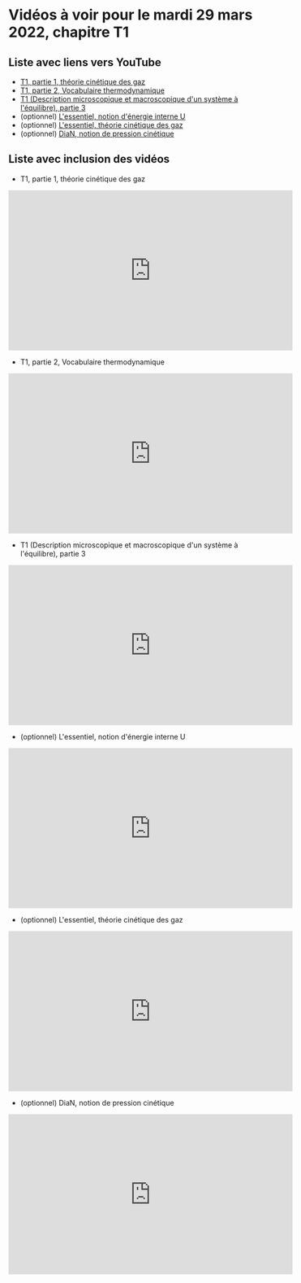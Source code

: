 
# Vidéos à voir pour le mardi 29 mars 2022, chapitre T1

## Liste avec liens vers YouTube

*  [T1, partie 1, théorie cinétique des gaz](https://youtu.be/ktCqwVC5n9s)
*  [T1, partie 2, Vocabulaire thermodynamique](https://youtu.be/cUUJYNLDgTk)
*  [T1 (Description microscopique et macroscopique d'un système à l'équilibre), partie 3](https://youtu.be/bqJ-u8jQ-7I)
* (optionnel) [L'essentiel, notion d'énergie interne U](https://youtu.be/XKQ3HkihIv0)
* (optionnel) [L'essentiel, théorie cinétique des gaz](https://youtu.be/HsgYArgXnrA)
* (optionnel) [DiaN, notion de pression cinétique](https://youtu.be/UdODT76lFfk)

## Liste avec inclusion des vidéos

*  T1, partie 1, théorie cinétique des gaz 

 <div style="text-align:center">
<iframe width="560" height="315" src="https://www.youtube.com/embed/ktCqwVC5n9s" title="YouTube video player" frameborder="0" allow="accelerometer; autoplay; clipboard-write; encrypted-media; gyroscope; picture-in-picture" allowfullscreen></iframe>
</div>
 

*  T1, partie 2, Vocabulaire thermodynamique 

 <div style="text-align:center">
<iframe width="560" height="315" src="https://www.youtube.com/embed/cUUJYNLDgTk" title="YouTube video player" frameborder="0" allow="accelerometer; autoplay; clipboard-write; encrypted-media; gyroscope; picture-in-picture" allowfullscreen></iframe>
</div>
 

*  T1 (Description microscopique et macroscopique d'un système à l'équilibre), partie 3 

 <div style="text-align:center">
<iframe width="560" height="315" src="https://www.youtube.com/embed/bqJ-u8jQ-7I" title="YouTube video player" frameborder="0" allow="accelerometer; autoplay; clipboard-write; encrypted-media; gyroscope; picture-in-picture" allowfullscreen></iframe>
</div>
 

* (optionnel) L'essentiel, notion d'énergie interne U 

 <div style="text-align:center">
<iframe width="560" height="315" src="https://www.youtube.com/embed/XKQ3HkihIv0" title="YouTube video player" frameborder="0" allow="accelerometer; autoplay; clipboard-write; encrypted-media; gyroscope; picture-in-picture" allowfullscreen></iframe>
</div>
 

* (optionnel) L'essentiel, théorie cinétique des gaz 

 <div style="text-align:center">
<iframe width="560" height="315" src="https://www.youtube.com/embed/HsgYArgXnrA" title="YouTube video player" frameborder="0" allow="accelerometer; autoplay; clipboard-write; encrypted-media; gyroscope; picture-in-picture" allowfullscreen></iframe>
</div>
 

* (optionnel) DiaN, notion de pression cinétique 

 <div style="text-align:center">
<iframe width="560" height="315" src="https://www.youtube.com/embed/UdODT76lFfk" title="YouTube video player" frameborder="0" allow="accelerometer; autoplay; clipboard-write; encrypted-media; gyroscope; picture-in-picture" allowfullscreen></iframe>
</div>
 


